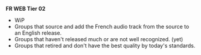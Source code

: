 <!-- markdownlint-disable MD041-->
**FR WEB Tier 02**<br>

- WiP
- Groups that source and add the French audio track from the source to an English release.
- Groups that haven't released much or are not well recognized. (yet)
- Groups that retired and don't have the best quality by today's standards.
<!-- markdownlint-enable MD041-->
